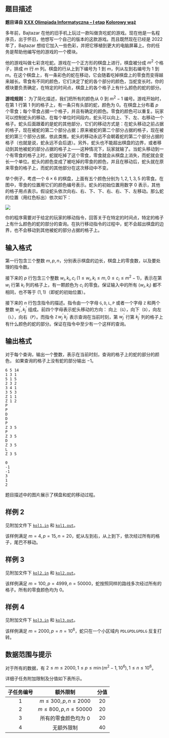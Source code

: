 ## 题目描述

**题目译自 [XXX Olimpiada Informatyczna – I etap](https://sio2.mimuw.edu.pl/c/oi30-1/dashboard/) [Kolorowy wąż](https://sio2.mimuw.edu.pl/c/oi30-1/p/kol/)**

多年前，Bajtazar 在他的旧手机上玩过一款叫做贪吃蛇的游戏。现在他是一名程序员，出于怀旧，他想写一个自己的版本的这款游戏。而且既然现在已经是 2022 年了，Bajtazar 想给它加入一些色彩，并把它移植到更大的电脑屏幕上。你的任务是帮助他编写他的游戏的一个模块。

他的游戏叫做七彩贪吃蛇。游戏在一个正方形的棋盘上进行，棋盘被分成 $m^{2}$ 个格子，排成 $m$ 行 $m$ 列。棋盘的行从上到下编号为 $1$ 到 $m$，列从左到右编号为 $1$ 到 $m$。在这个棋盘上，有一条彩色的蛇在移动，它会随着吃掉棋盘上的零食而变得越来越长。零食有不同的颜色，它们决定了蛇的各个部分的颜色，当蛇变长时。你的模块要负责确定，在特定的时间点，棋盘上的各个格子上有什么颜色的蛇的部分。

**游戏规则：** 为了简化描述，我们把所有的颜色从 $0$ 到 $m^{2}-1$ 编号。游戏开始时，在第 $1$ 行第 $1$ 列的格子上，有一条只有头部的蛇，颜色为 $0$。在棋盘上分布着 $p$ 个零食；每个零食占据一个格子，并且有确定的颜色。零食的颜色可以重复。玩家可以控制蛇头的移动，在每个单位时间段内，蛇头可以向上、下、左、右移动一个格子。蛇头后面跟着的是蛇的其他部分，它们的移动方式是：在蛇头移动之前占据的格子，现在被蛇的第二个部分占据；原来被蛇的第二个部分占据的格子，现在被蛇的第三个部分占据，依此类推。蛇头的移动永远不会朝着蛇的第二个部分占据的格子（也就是说，蛇永远不会后退）。另外，蛇头也不能超出棋盘的边界，或者移动到其他被蛇的部分占据的格子上——这种情况下，玩家就输了。当蛇头移动到一个有零食的格子上时，蛇就吃掉了这个零食，零食就会从棋盘上消失，而蛇就会变长一个单位。蛇头的颜色变成了被吃掉的零食的颜色，并且在移动后，蛇头就在原来零食的格子上，而蛇的其他部分在这次移动中不变。

举个例子，考虑一个 $6 \times 6$ 的棋盘，上面有五个颜色分别为 $1,2,1,3,5$ 的零食。在图中，零食的位置用它们的颜色编号表示。蛇头的初始位置用数字 $0$ 表示，其他的格子用点表示。假设蛇头依次向右、右、下、下、右、右、下、左移动。那么蛇的位置（用红色标出）依次如下：

![](https://img.loj.ac.cn/2024/01/22/06069d4506347.jpg)

你的程序需要对于给定的玩家的移动指令，回答关于在特定的时间点，特定的格子上有什么颜色的蛇的部分的查询。在执行移动指令的过程中，蛇不会超出棋盘的边界，也不会移动到其他被蛇的部分占据的格子上。

## 输入格式

第一行包含三个整数 $m, p, n$，分别表示棋盘的边长，棋盘上的零食数，以及要处理的指令数。

接下来的 $p$ 行包含三个整数 $w_{i}, k_{i},c_{i}\ (1 \leq w_{i}, k_{i} \leq m, 0 \leq c_{i} \leq m^{2}-1)$，表示在第 $w_{i}$ 行第 $k_{i}$ 列的格子上，有一颗颜色为 $c_{i}$ 的零食。保证输入中的所有 $(w_{i}, k_{i})$ 都不相同，也不等于 $(1,1)$（即蛇的初始位置）。

接下来的 $n$ 行包含指令的描述。指令由一个字母 $\texttt{G}, \texttt{D}, \texttt{L}, \texttt{P}$ 或者一个字母 $\texttt{Z}$ 和两个整数 $w_{j}^{\prime}, k_{j}^{\prime}$ 组成。前四个字母表示蛇头移动的方向：
向上（$\texttt{G}$），向下（$\texttt{D}$），向左（$\texttt{L}$），向右（$\texttt{P}$）。而指令 $\texttt{Z}\,w_{j}^{\prime}\,k_{j}^{\prime}$ 表示查询在当前时刻，第 $w_{j}^{\prime}$ 行第 $k_{j}^{\prime}$ 列的格子上有什么颜色的蛇的部分。保证在指令中至少有一个这样的查询。

## 输出格式

对于每个查询，输出一个整数，表示在当前时刻，查询的格子上的蛇的部分的颜色， 如果查询的格子上没有蛇的部分输出 $-1$。

```input1
6 5 14
1 3 1
5 1 5
2 3 2
3 4 1
3 5 3
Z 1 1
Z 1 2
P
P
D
D
P
Z 3 5
P
Z 3 5
D
Z 3 5
L
Z 3 5
```

```output1
0
-1
-1
3
1
2
```



题目描述中的图片展示了棋盘和蛇的移动过程。

## 样例 2

见附加文件下 [`kol1.in`](file:kol1.in) 和 [`kol1.out`](file:kol1.out)。

该样例满足 $m=4, p=15, n=20$，蛇从左到右，从上到下，依次经过所有的格子，尾巴不移动。

## 样例 3

见附加文件下 [`kol2.in`](file:kol2.in) 和 [`kol2.out`](file:kol2.out)。

该样例满足 $m=100, p=4999, n=50000$，蛇按照同样的路线多次经过所有的格子。所有的零食颜色均为 $0$。

## 样例 4

见附加文件下 [`kol3.in`](file:kol3.in) 和 [`kol3.out`](file:kol3.out)。

该样例满足 $m=2000, p=n=10^6$，蛇只在一个小区域内 $\texttt{PDLGPDLGPDLG}$ 反复打转。

## 数据范围与提示

对于所有的数据，有 $2 \leq m \leq 2000,1 \leq p \leq \min (m^{2}-1,10^6), 1 \leq n \leq 10^6$。

详细子任务附加限制及分值如下表所示。

| 子任务编号 | 额外限制 | 分值 |
| :---: | :--: | :---: |
| $1$ | $m \leq 300, p, n \leq 2000$ | $20$ |
| $2$ | $m \leq 800, p, n \leq 50000$ | $20$<!----> |
| $3$ | 所有的零食颜色均为 $0$ | $20$ |
| $4$ | 无额外限制 | $40$ |


